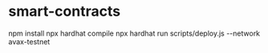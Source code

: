 # smart-contracts
npm install
npx hardhat compile 
npx hardhat run scripts/deploy.js --network avax-testnet
